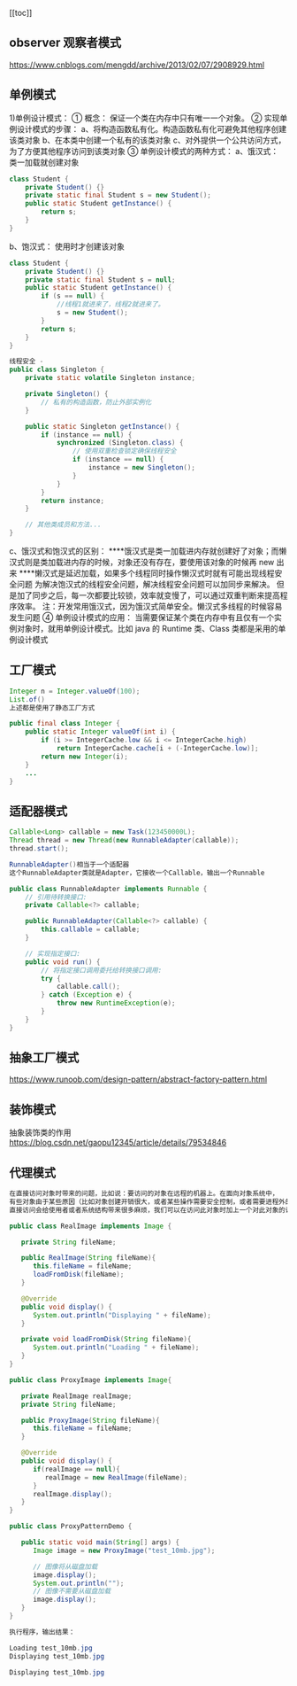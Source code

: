 [[toc]]

## observer 观察者模式

<https://www.cnblogs.com/mengdd/archive/2013/02/07/2908929.html>

## 单例模式

1)单例设计模式：
① 概念：
保证一个类在内存中只有唯一一个对象。
② 实现单例设计模式的步骤：
a、将构造函数私有化。构造函数私有化可避免其他程序创建该类对象
b、在本类中创建一个私有的该类对象
c、对外提供一个公共访问方式，为了方便其他程序访问到该类对象
③ 单例设计模式的两种方式：
a、饿汉式：
类一加载就创建对象

```java
class Student {
    private Student() {}
    private static final Student s = new Student();
    public static Student getInstance() {
        return s;
    }
}
```

b、饱汉式：
使用时才创建该对象

```java
class Student {
    private Student() {}
    private static final Student s = null;
    public static Student getInstance() {
        if (s == null) {
            //线程1就进来了，线程2就进来了。
            s = new Student();
        }
        return s;
    }
}
```
```java
线程安全 - 
public class Singleton {
    private static volatile Singleton instance;

    private Singleton() {
        // 私有的构造函数，防止外部实例化
    }

    public static Singleton getInstance() {
        if (instance == null) {
            synchronized (Singleton.class) {
                // 使用双重检查锁定确保线程安全
                if (instance == null) {
                    instance = new Singleton();
                }
            }
        }
        return instance;
    }

    // 其他类成员和方法...
}

```

c、饿汉式和饱汉式的区别： \***\*饿汉式是类一加载进内存就创建好了对象；而懒汉式则是类加载进内存的时候，对象还没有存在，要使用该对象的时候再 new 出来
\*\***懒汉式是延迟加载，如果多个线程同时操作懒汉式时就有可能出现线程安全问题
为解决饱汉式的线程安全问题，解决线程安全问题可以加同步来解决。
但是加了同步之后，每一次都要比较锁，效率就变慢了，可以通过双重判断来提高程序效率。
注：开发常用饿汉式，因为饿汉式简单安全。懒汉式多线程的时候容易发生问题
④ 单例设计模式的应用：
当需要保证某个类在内存中有且仅有一个实例对象时，就用单例设计模式。比如 java 的 Runtime 类、Class 类都是采用的单例设计模式

## 工厂模式

```java
Integer n = Integer.valueOf(100);
List.of()
上述都是使用了静态工厂方式

public final class Integer {
    public static Integer valueOf(int i) {
        if (i >= IntegerCache.low && i <= IntegerCache.high)
            return IntegerCache.cache[i + (-IntegerCache.low)];
        return new Integer(i);
    }
    ...
}

```

## 适配器模式

```java
Callable<Long> callable = new Task(123450000L);
Thread thread = new Thread(new RunnableAdapter(callable));
thread.start();

RunnableAdapter()相当于一个适配器
这个RunnableAdapter类就是Adapter，它接收一个Callable，输出一个Runnable

public class RunnableAdapter implements Runnable {
    // 引用待转换接口:
    private Callable<?> callable;

    public RunnableAdapter(Callable<?> callable) {
        this.callable = callable;
    }

    // 实现指定接口:
    public void run() {
        // 将指定接口调用委托给转换接口调用:
        try {
            callable.call();
        } catch (Exception e) {
            throw new RuntimeException(e);
        }
    }
}

```

## 抽象工厂模式

<https://www.runoob.com/design-pattern/abstract-factory-pattern.html>

## 装饰模式

抽象装饰类的作用
<https://blog.csdn.net/gaopu12345/article/details/79534846>

## 代理模式

```java
在直接访问对象时带来的问题，比如说：要访问的对象在远程的机器上。在面向对象系统中，
有些对象由于某些原因（比如对象创建开销很大，或者某些操作需要安全控制，或者需要进程外的访问），
直接访问会给使用者或者系统结构带来很多麻烦，我们可以在访问此对象时加上一个对此对象的访问层。

public class RealImage implements Image {

   private String fileName;

   public RealImage(String fileName){
      this.fileName = fileName;
      loadFromDisk(fileName);
   }

   @Override
   public void display() {
      System.out.println("Displaying " + fileName);
   }

   private void loadFromDisk(String fileName){
      System.out.println("Loading " + fileName);
   }
}

public class ProxyImage implements Image{

   private RealImage realImage;
   private String fileName;

   public ProxyImage(String fileName){
      this.fileName = fileName;
   }

   @Override
   public void display() {
      if(realImage == null){
         realImage = new RealImage(fileName);
      }
      realImage.display();
   }
}

public class ProxyPatternDemo {

   public static void main(String[] args) {
      Image image = new ProxyImage("test_10mb.jpg");

      // 图像将从磁盘加载
      image.display();
      System.out.println("");
      // 图像不需要从磁盘加载
      image.display();
   }
}

执行程序，输出结果：

Loading test_10mb.jpg
Displaying test_10mb.jpg

Displaying test_10mb.jpg

```
